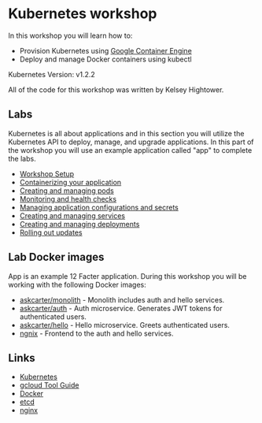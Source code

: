 # Kubernetes workshop

In this workshop you will learn how to:

* Provision Kubernetes using [Google Container Engine](https://cloud.google.com/container-engine)
* Deploy and manage Docker containers using kubectl

Kubernetes Version: v1.2.2

All of the code for this workshop was written by Kelsey Hightower.



## Labs

Kubernetes is all about applications and in this section you will utilize the Kubernetes API to deploy, manage, and upgrade applications. In this part of the workshop you will use an example application called "app" to complete the labs.

* [Workshop Setup](labs/workshop-setup.md)
* [Containerizing your application](labs/containerizing-your-application.md)
* [Creating and managing pods](labs/creating-and-managing-pods.md)
* [Monitoring and health checks](labs/monitoring-and-health-checks.md)
* [Managing application configurations and secrets](labs/managing-application-configurations-and-secrets.md)
* [Creating and managing services](labs/creating-and-managing-services.md)
* [Creating and managing deployments](labs/creating-and-managing-deployments.md)
* [Rolling out updates](labs/rolling-out-updates.md)

## Lab Docker images

App is an example 12 Facter application. During this workshop you will be working with the following Docker images:

* [askcarter/monolith](https://hub.docker.com/r/askcarter/monolith) - Monolith includes auth and hello services.
* [askcarter/auth](https://hub.docker.com/r/askcarter/auth) - Auth microservice. Generates JWT tokens for authenticated users.
* [askcarter/hello](https://hub.docker.com/r/askcarter/hello) - Hello microservice. Greets authenticated users.
* [ngnix](https://hub.docker.com/_/nginx) - Frontend to the auth and hello services.

## Links

  * [Kubernetes](http://googlecloudplatform.github.io/kubernetes)
  * [gcloud Tool Guide](https://cloud.google.com/sdk/gcloud)
  * [Docker](https://docs.docker.com)
  * [etcd](https://coreos.com/docs/distributed-configuration/getting-started-with-etcd)
  * [nginx](http://nginx.org)
